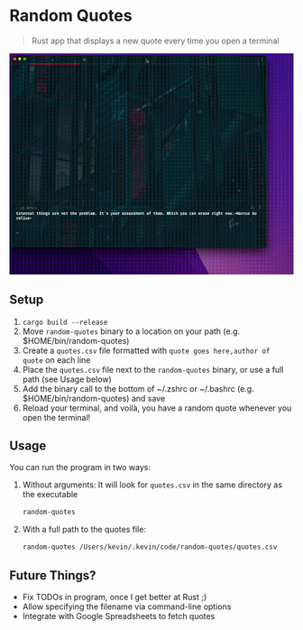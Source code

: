 # Random Quotes

> Rust app that displays a new quote every time you open a terminal

![Random Quotes in Action!](/screenshot.gif?raw=true "Random Quotes in Action!")

## Setup

1. `cargo build --release`
2. Move `random-quotes` binary to a location on your path (e.g. $HOME/bin/random-quotes)
3. Create a `quotes.csv` file formatted with `quote goes here,author of quote` on each line
4. Place the `quotes.csv` file next to the `random-quotes` binary, or use a full path (see Usage below)
5. Add the binary call to the bottom of ~/.zshrc or ~/.bashrc (e.g. $HOME/bin/random-quotes) and save
6. Reload your terminal, and voilà, you have a random quote whenever you open the terminal!

## Usage

You can run the program in two ways:

1. Without arguments: It will look for `quotes.csv` in the same directory as the executable

   ```zsh
   random-quotes
   ```

2. With a full path to the quotes file:

   ```zsh
   random-quotes /Users/kevin/.kevin/code/random-quotes/quotes.csv
   ```

## Future Things?

* Fix TODOs in program, once I get better at Rust ;)
* Allow specifying the filename via command-line options
* Integrate with Google Spreadsheets to fetch quotes
